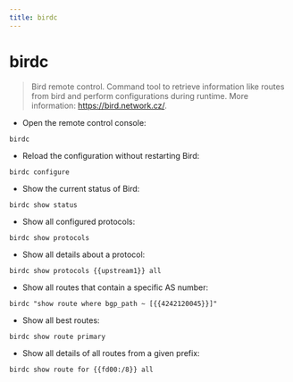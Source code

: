 ```yaml
---
title: birdc
---
```

# birdc

> Bird remote control.
> Command tool to retrieve information like routes from bird and perform configurations during runtime.
> More information: <https://bird.network.cz/>.

- Open the remote control console:

`birdc`

- Reload the configuration without restarting Bird:

`birdc configure`

- Show the current status of Bird:

`birdc show status`

- Show all configured protocols:

`birdc show protocols`

- Show all details about a protocol:

`birdc show protocols {{upstream1}} all`

- Show all routes that contain a specific AS number:

`birdc "show route where bgp_path ~ [{{4242120045}}]"`

- Show all best routes:

`birdc show route primary`

- Show all details of all routes from a given prefix:

`birdc show route for {{fd00:/8}} all`
